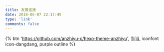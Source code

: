 ```yaml
---
title: 友情连接
date: 2018-06-07 22:17:49
type: 'link'
comments: false
---
```


{% btn 'https://github.com/anzhiyu-c/hexo-theme-anzhiyu', 当当, iconfont icon-dangdang, purple outline %}

